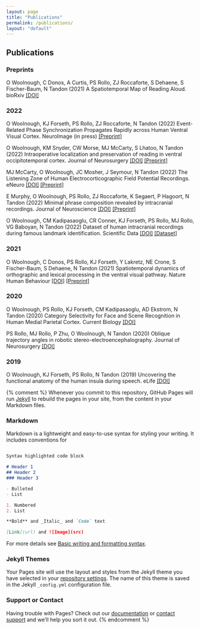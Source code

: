 ```yaml
---
layout: page
title: "Publications"
permalink: /publications/
layout: "default"
---
```

## Publications

### Preprints
O Woolnough, C Donos, A Curtis, PS Rollo, ZJ Roccaforte, S Dehaene, S Fischer-Baum, N Tandon (2021) A Spatiotemporal Map of Reading Aloud. bioRxiv [[DOI]](https://doi.org/10.1101/2021.05.23.445307)

### 2022
O Woolnough, KJ Forseth, PS Rollo, ZJ Roccaforte, N Tandon (2022) Event-Related Phase Synchronization Propagates Rapidly across Human Ventral Visual Cortex. NeuroImage (in press) [[Preprint]](https://doi.org/10.1101/2021.08.02.454804)

O Woolnough, KM Snyder, CW Morse, MJ McCarty, S Lhatoo, N Tandon (2022) Intraoperative localization and preservation of reading in ventral occipitotemporal cortex. Journal of Neurosurgery [[DOI]](https://thejns.org/view/journals/j-neurosurg/aop/article-10.3171-2022.2.JNS22170/article-10.3171-2022.2.JNS22170.xml) [[Preprint]](https://doi.org/10.1101/2021.11.11.21266202)

MJ McCarty, O Woolnough, JC Mosher, J Seymour, N Tandon (2022) The Listening Zone of Human Electrocorticographic Field Potential Recordings. eNeuro [[DOI]](https://doi.org/10.1523/ENEURO.0492-21.2022) [[Preprint]](https://doi.org/10.1101/2021.10.22.465519)

E Murphy, O Woolnough, PS Rollo, ZJ Roccaforte, K Segaert, P Hagoort, N Tandon (2022) Minimal phrase composition revealed by intracranial recordings. Journal of Neuroscience [[DOI]](https://doi.org/10.1523/JNEUROSCI.1575-21.2022) [[Preprint]](https://doi.org/10.1101/2021.04.30.442171)

O Woolnough, CM Kadipasaoglu, CR Conner, KJ Forseth, PS Rollo, MJ Rollo, VG Baboyan, N Tandon (2022) Dataset of human intracranial recordings during famous landmark identification. Scientific Data [[DOI]](https://doi.org/10.1038/s41597-022-01125-8) [[Dataset]](https://doi.org/10.18120/vn47-d626)

### 2021
O Woolnough, C Donos, PS Rollo, KJ Forseth, Y Lakretz, NE Crone, S Fischer-Baum, S Dehaene, N Tandon (2021) Spatiotemporal dynamics of orthographic and lexical processing in the ventral visual pathway. Nature Human Behaviour [[DOI]](https://doi.org/10.1038/s41562-020-00982-w) [[Preprint]](https://doi.org/10.1101/2020.02.18.955039)

### 2020
O Woolnough, PS Rollo, KJ Forseth, CM Kadipasaoglu, AD Ekstrom, N Tandon (2020) Category Selectivity for Face and Scene Recognition in Human Medial Parietal Cortex. Current Biology [[DOI]](https://doi.org/10.1016/j.cub.2020.05.018)

PS Rollo, MJ Rollo, P Zhu, O Woolnough, N Tandon (2020) Oblique trajectory angles in robotic stereo-electroencephalography. Journal of Neurosurgery [[DOI]](https://doi.org/10.3171/2020.5.JNS20975)

### 2019
O Woolnough, KJ Forseth, PS Rollo, N Tandon (2019) Uncovering the functional anatomy of the human insula during speech. eLife [[DOI]](https://doi.org/10.7554/eLife.53086)




{% comment %}
Whenever you commit to this repository, GitHub Pages will run [Jekyll](https://jekyllrb.com/) to rebuild the pages in your site, from the content in your Markdown files.

### Markdown

Markdown is a lightweight and easy-to-use syntax for styling your writing. It includes conventions for

```markdown

Syntax highlighted code block

# Header 1
## Header 2
### Header 3

- Bulleted
- List

1. Numbered
2. List

**Bold** and _Italic_ and `Code` text

[Link](url) and ![Image](src)
```

For more details see [Basic writing and formatting syntax](https://docs.github.com/en/github/writing-on-github/getting-started-with-writing-and-formatting-on-github/basic-writing-and-formatting-syntax).

### Jekyll Themes

Your Pages site will use the layout and styles from the Jekyll theme you have selected in your [repository settings](https://github.com/owoolnough/owoolnough.github.io/settings/pages). The name of this theme is saved in the Jekyll `_config.yml` configuration file.

### Support or Contact

Having trouble with Pages? Check out our [documentation](https://docs.github.com/categories/github-pages-basics/) or [contact support](https://support.github.com/contact) and we’ll help you sort it out.
{% endcomment %}
